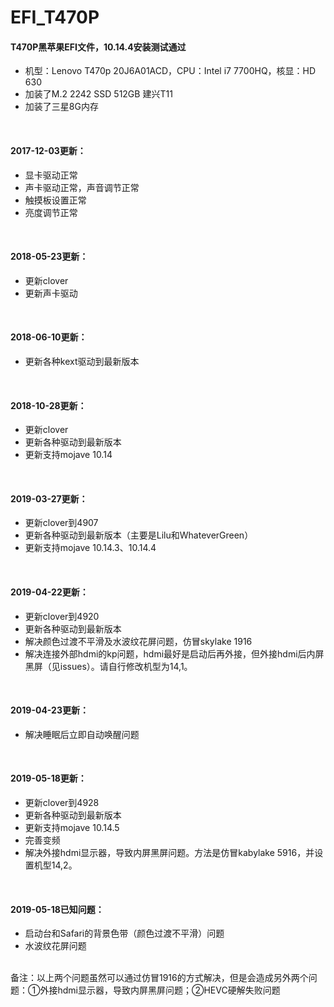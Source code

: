 # EFI_T470P
#### T470P黑苹果EFI文件，10.14.4安装测试通过<br/>
- 机型：Lenovo T470p 20J6A01ACD，CPU：Intel i7 7700HQ，核显：HD 630<br/>
- 加装了M.2 2242 SSD 512GB 建兴T11<br/>
- 加装了三星8G内存<br/>
<br/>

#### 2017-12-03更新：<br/>
- 显卡驱动正常<br/>
- 声卡驱动正常，声音调节正常<br/>
- 触摸板设置正常<br/>
- 亮度调节正常<br/>
<br/>

#### 2018-05-23更新：<br/>
- 更新clover<br/>
- 更新声卡驱动<br/>
<br/>

#### 2018-06-10更新：<br/>
- 更新各种kext驱动到最新版本<br/>
<br/>

#### 2018-10-28更新：<br/>
- 更新clover<br/>
- 更新各种驱动到最新版本<br/>
- 更新支持mojave 10.14<br/>
<br/>

#### 2019-03-27更新：<br/>
- 更新clover到4907<br/>
- 更新各种驱动到最新版本（主要是Lilu和WhateverGreen）<br/>
- 更新支持mojave 10.14.3、10.14.4<br/>
<br/>

#### 2019-04-22更新：<br/>
- 更新clover到4920<br/>
- 更新各种驱动到最新版本<br/>
- 解决颜色过渡不平滑及水波纹花屏问题，仿冒skylake 1916<br/>
- 解决连接外部hdmi的kp问题，hdmi最好是启动后再外接，但外接hdmi后内屏黑屏（见issues）。请自行修改机型为14,1。<br/>
<br/>

#### 2019-04-23更新：<br/>
- 解决睡眠后立即自动唤醒问题<br/>
<br/>

#### 2019-05-18更新：<br/>
- 更新clover到4928<br/>
- 更新各种驱动到最新版本<br/>
- 更新支持mojave 10.14.5<br/>
- 完善变频<br/>
- 解决外接hdmi显示器，导致内屏黑屏问题。方法是仿冒kabylake 5916，并设置机型14,2。<br/>
<br/>

#### 2019-05-18已知问题：<br/>
- 启动台和Safari的背景色带（颜色过渡不平滑）问题<br/>
- 水波纹花屏问题<br/>
<br/>
备注：以上两个问题虽然可以通过仿冒1916的方式解决，但是会造成另外两个问题：①外接hdmi显示器，导致内屏黑屏问题；②HEVC硬解失败问题<br/>
<br/>
